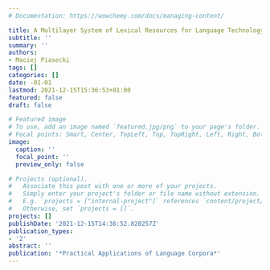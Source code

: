 ```yaml
---
# Documentation: https://wowchemy.com/docs/managing-content/

title: A Multilayer System of Lexical Resources for Language Technology Infrastructure
subtitle: ''
summary: ''
authors:
- Maciej Piasecki
tags: []
categories: []
date: -01-01
lastmod: 2021-12-15T15:36:53+01:00
featured: false
draft: false

# Featured image
# To use, add an image named `featured.jpg/png` to your page's folder.
# Focal points: Smart, Center, TopLeft, Top, TopRight, Left, Right, BottomLeft, Bottom, BottomRight.
image:
  caption: ''
  focal_point: ''
  preview_only: false

# Projects (optional).
#   Associate this post with one or more of your projects.
#   Simply enter your project's folder or file name without extension.
#   E.g. `projects = ["internal-project"]` references `content/project/deep-learning/index.md`.
#   Otherwise, set `projects = []`.
projects: []
publishDate: '2021-12-15T14:36:52.820257Z'
publication_types:
- '2'
abstract: ''
publication: '*Practical Applications of Language Corpora*'
---
```

